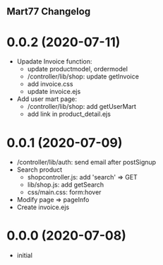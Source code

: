 ## Mart77 Changelog
<a name="0.0.2"></a>
# 0.0.2 (2020-07-11)
* Upadate Invoice function:
    * update productmodel, ordermodel
    * /controller/lib/shop: update getInvoice
    * add invoice.css
    * update invoice.ejs
* Add user mart page:
    * /controller/lib/shop: add getUserMart
    * add link in product_detail.ejs

<a name="0.0.1"></a>
# 0.0.1 (2020-07-09)
* /controller/lib/auth: send email after postSignup
* Search product
    * shopcontroller.js: add 'search' => GET
    * lib/shop.js: add getSearch
    * css/main.css: form:hover
* Modify page => pageInfo
* Create invoice.ejs

<a name="0.0.0"></a>
# 0.0.0 (2020-07-08)
* initial
